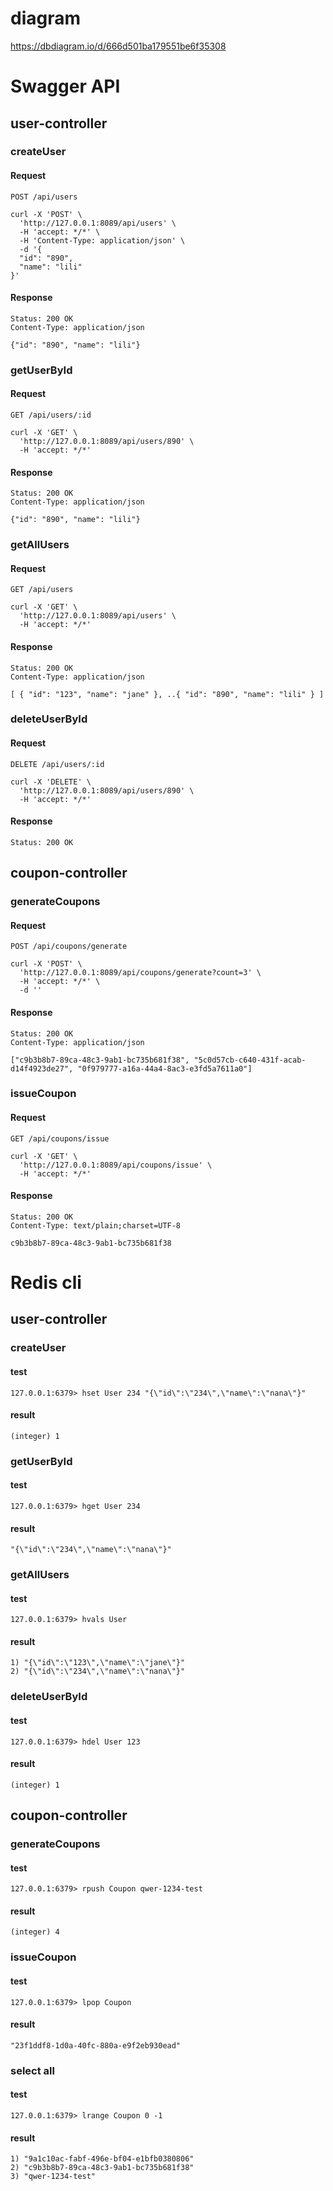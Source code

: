 # diagram
https://dbdiagram.io/d/666d501ba179551be6f35308


# Swagger API

## user-controller
### createUser
#### Request
`POST /api/users`

```
curl -X 'POST' \
  'http://127.0.0.1:8089/api/users' \
  -H 'accept: */*' \
  -H 'Content-Type: application/json' \
  -d '{
  "id": "890",
  "name": "lili"
}'
```

#### Response
```
Status: 200 OK
Content-Type: application/json

{"id": "890", "name": "lili"}
```
### getUserById
#### Request
`GET /api/users/:id`

```
curl -X 'GET' \
  'http://127.0.0.1:8089/api/users/890' \
  -H 'accept: */*'
```

#### Response
```
Status: 200 OK
Content-Type: application/json

{"id": "890", "name": "lili"}
```
### getAllUsers
#### Request
`GET /api/users`

```
curl -X 'GET' \
  'http://127.0.0.1:8089/api/users' \
  -H 'accept: */*'
```
#### Response
```
Status: 200 OK
Content-Type: application/json

[ { "id": "123", "name": "jane" }, ..{ "id": "890", "name": "lili" } ]
```
### deleteUserById
#### Request
`DELETE /api/users/:id`

```
curl -X 'DELETE' \
  'http://127.0.0.1:8089/api/users/890' \
  -H 'accept: */*'
```

#### Response
```
Status: 200 OK
```

## coupon-controller
### generateCoupons
#### Request
`POST /api/coupons/generate`

```
curl -X 'POST' \
  'http://127.0.0.1:8089/api/coupons/generate?count=3' \
  -H 'accept: */*' \
  -d ''
```

#### Response
```
Status: 200 OK
Content-Type: application/json

["c9b3b8b7-89ca-48c3-9ab1-bc735b681f38", "5c0d57cb-c640-431f-acab-d14f4923de27", "0f979777-a16a-44a4-8ac3-e3fd5a7611a0"]
```

### issueCoupon
#### Request
`GET /api/coupons/issue`

```
curl -X 'GET' \
  'http://127.0.0.1:8089/api/coupons/issue' \
  -H 'accept: */*'
```

#### Response
```
Status: 200 OK
Content-Type: text/plain;charset=UTF-8

c9b3b8b7-89ca-48c3-9ab1-bc735b681f38
```

# Redis cli

## user-controller
### createUser
#### test
```
127.0.0.1:6379> hset User 234 "{\"id\":\"234\",\"name\":\"nana\"}"
```
#### result
```
(integer) 1
```
### getUserById
#### test
```
127.0.0.1:6379> hget User 234
```
#### result
```
"{\"id\":\"234\",\"name\":\"nana\"}"
```
### getAllUsers
#### test
```
127.0.0.1:6379> hvals User
```
#### result
```
1) "{\"id\":\"123\",\"name\":\"jane\"}"
2) "{\"id\":\"234\",\"name\":\"nana\"}"
```
### deleteUserById
#### test
```
127.0.0.1:6379> hdel User 123
```
#### result
```
(integer) 1
```
## coupon-controller
### generateCoupons
#### test
```
127.0.0.1:6379> rpush Coupon qwer-1234-test
```
#### result
```
(integer) 4
```
### issueCoupon
#### test
```
127.0.0.1:6379> lpop Coupon
```
#### result
```
"23f1ddf8-1d0a-40fc-880a-e9f2eb930ead"
```
### select all
#### test
```
127.0.0.1:6379> lrange Coupon 0 -1
```
#### result
```
1) "9a1c10ac-fabf-496e-bf04-e1bfb0380806"
2) "c9b3b8b7-89ca-48c3-9ab1-bc735b681f38"
3) "qwer-1234-test"
```
